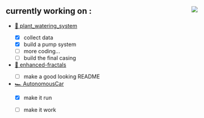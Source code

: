 ## currently working on :  <img align="right" src="https://github-readme-stats.vercel.app/api/top-langs/?username=felop&layout=compact&theme=github_dark"/>

- <a href="https://github.com/felop/plant_watering_system">🌱 plant_watering_system<a/> 
  - [X] collect data
  - [X] build a pump system
  - [ ] more coding...
  - [ ] build the final casing

- <a href="https://github.com/felop/enhanced-fractals">🧮 enhanced-fractals<a/>
  - [ ] make a good looking README

- <a href="https://github.com/felop/AutonomousCar">🏎 AutonomousCar<a/>
  - [X] make it run
  - [ ] make it work

  
